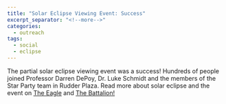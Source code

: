 ```yaml
---
title: "Solar Eclipse Viewing Event: Success"
excerpt_separator: "<!--more-->"
categories:
  - outreach
tags:
  - social
  - eclipse
---
```

The partial solar eclipse viewing event was a success! Hundreds of people joined Professor Darren DePoy, Dr. Luke Schmidt and the members of the Star Party team in Rudder Plaza. Read more about solar eclipse and the event on [The Eagle](http://www.theeagle.com/news/local/science-community-mingle-during-eclipse-viewing-party-at-texas-a/article_24a68c34-fe2e-5a5a-bfdb-0ef4f97bf200.html) and [The Battalion!](http://www.thebatt.com/science-technology/community-comes-together-to-witness-rare-solar-eclipse/article_05b43fd2-87aa-11e7-84ac-1330d0dd54f1.html)
